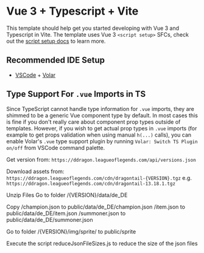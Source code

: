 # Vue 3 + Typescript + Vite

This template should help get you started developing with Vue 3 and Typescript in Vite. The template uses Vue 3 `<script setup>` SFCs, check out the [script setup docs](https://v3.vuejs.org/api/sfc-script-setup.html#sfc-script-setup) to learn more.

## Recommended IDE Setup

- [VSCode](https://code.visualstudio.com/) + [Volar](https://marketplace.visualstudio.com/items?itemName=johnsoncodehk.volar)

## Type Support For `.vue` Imports in TS

Since TypeScript cannot handle type information for `.vue` imports, they are shimmed to be a generic Vue component type by default. In most cases this is fine if you don't really care about component prop types outside of templates. However, if you wish to get actual prop types in `.vue` imports (for example to get props validation when using manual `h(...)` calls), you can enable Volar's `.vue` type support plugin by running `Volar: Switch TS Plugin on/off` from VSCode command palette.


Get version from:
`https://ddragon.leagueoflegends.com/api/versions.json`

Download assets from: 
`https://ddragon.leagueoflegends.com/cdn/dragontail-{VERSION}.tgz`
e.g. `https://ddragon.leagueoflegends.com/cdn/dragontail-13.18.1.tgz`

Unzip Files
Go to folder /{VERSION}/data/de_DE

Copy
/champion.json to public/data/de_DE/champion.json
/item.json to public/data/de_DE/item.json
/summoner.json to public/data/de_DE/summoner.json

Go to folder /{VERSION}/img/sprite/ to public/sprite

Execute the script reduceJsonFileSizes.js to reduce the size of the json files
